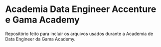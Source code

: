# Academia Data Engineer Accenture e Gama Academy






Repositório feito para incluir os arquivos usados durante a Academia de Data Engineer da Gama Academy.

